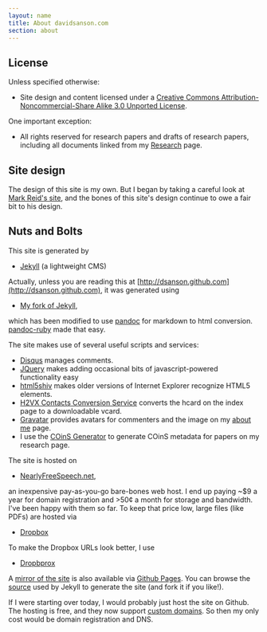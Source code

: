 ```yaml
---
layout: name
title: About davidsanson.com
section: about
---
```


## License

Unless specified otherwise:

-   Site design and content licensed under a [Creative Commons Attribution-Noncommercial-Share Alike 3.0 Unported License](http://creativecommons.org/licenses/by-nc-sa/3.0/ "License").

One important exception:

-   All rights reserved for research papers and drafts of research papers, including all documents linked from my [Research](/research "Research") page.

## Site design

The design of this site is my own. But I began by taking a careful look at [Mark Reid's site](http://github.com/mreid/mark.reid.name), and the bones of this site's design continue to owe a fair bit to his design.

## Nuts and Bolts

This site is generated by

-   [Jekyll](http://jekyllrb.com/) (a lightweight CMS)

Actually, unless you are reading this at [http://dsanson.github.com](http://dsanson.github.com), it was generated using 

-   [My fork of Jekyll](https://github.com/dsanson/jekyll/tree/pandoc-ruby), 

which has been modified to use [pandoc](http://johnmacfarlane.net/pandoc/) for markdown to html conversion. [pandoc-ruby](http://github.com/alphabetum/pandoc-ruby) made that easy.

The site makes use of several useful scripts and services:

-   [Disqus](http://disqus.com/) manages comments.
-   [JQuery](http://jquery.com/) makes adding occasional bits of javascript-powered functionality easy
-   [html5shiv](http://code.google.com/p/html5shiv/) makes older versions of Internet Explorer recognize HTML5 elements.
-   [H2VX Contacts Conversion Service](http://h2vx.com/vcf/) converts the hcard on the index page to a downloadable vcard.
-   [Gravatar](http://gravatar.com/) provides avatars for commenters and the image on my [about me](/me) page.
-   I use the [COinS Generator](http://generator.ocoins.info/) to generate COinS metadata for papers on my research page.

The site is hosted on

-   [NearlyFreeSpeech.net](https://www.nearlyfreespeech.net/),

an inexpensive pay-as-you-go bare-bones web host. I end up paying ~$9 a year for domain registration and >50¢ a month for storage and bandwidth. I've been happy with them so far. To keep that price low, large files (like PDFs) are hosted via

-	[Dropbox](http://www.dropbox.com/) 

To make the Dropbox URLs look better, I use

-   [Dropbprox](http://code.google.com/p/dropbprox/)

A [mirror of the site](http://dsanson.github.com) is also available via [Github Pages](http://pages.github.com/). You can browse the [source](http://github.com/dsanson/dsanson.github.com) used by Jekyll to generate the site (and fork it if you like!).

If I were starting over today, I would probably just host the site on Github. The hosting is free, and they now support [custom domains](http://pages.github.com/#custom_domains). So then my only cost would be domain registration and DNS.


